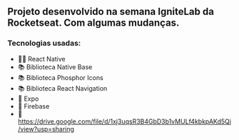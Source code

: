 ## Projeto desenvolvido na semana **IgniteLab** da **Rocketseat**. Com algumas mudanças.

### Tecnologias usadas:
- 👨‍💻 React Native
- 📚 Biblioteca Native Base
- 📚 Biblioteca Phosphor Icons
- 📚 Biblioteca React Navigation
- 🚀 Expo
- 💾 Firebase
- 📲 https://drive.google.com/file/d/1xj3uqsR3B4GbD3b1vMULf4kbkpAKd5Qi/view?usp=sharing
